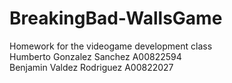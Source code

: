 # BreakingBad-WallsGame
Homework for the videogame development class  
Humberto Gonzalez Sanchez A00822594  
Benjamin Valdez Rodriguez A00822027
